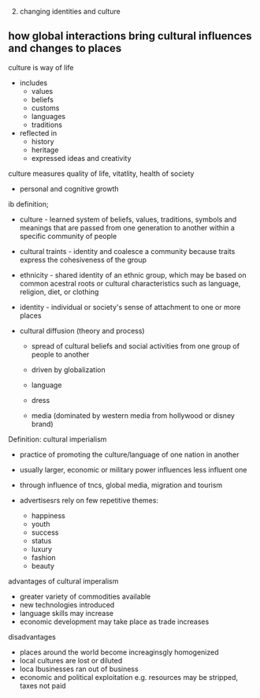 2. changing identities and culture


## how global interactions bring cultural influences and changes to places

culture is way of life
- includes
    - values
    - beliefs
    - customs
    - languages
    - traditions
- reflected in
    - history
    - heritage
    - expressed ideas and creativity

culture measures quality of life, vitatlity, health of society
- personal and cognitive growth 


ib definition;
- culture - learned system of beliefs, values, traditions, symbols and meanings that are passed from one generation to another within a specific community of people
- cultural traints - identity and coalesce a community because traits express the cohesiveness of the group
- ethnicity - shared identity of an ethnic group, which may be based on common acestral roots or cultural characteristics such as language, religion, diet, or clothing
- identity - individual or society's sense of attachment to one or more places


- cultural diffusion (theory and process)
    - spread of cultural beliefs and social activities from one group of people to another
    - driven by globalization

    - language
    - dress
    - media (dominated by western media from hollywood or disney brand)

Definition: cultural imperialism
- practice of promoting the culture/language of one nation in another
- usually larger, economic or military power influences less influent one
- through influence of tncs, global media, migration and tourism

- advertisesrs rely on few repetitive themes:
    - happiness
    - youth
    - success
    - status
    - luxury
    - fashion
    - beauty


advantages of cultural imperalism
- greater variety of commodities available
- new technologies introduced
- language skills may increase
- economic development may take place as trade increases

disadvantages
- places around the world become increaginsgly homogenized
- local cultures are lost or diluted 
- loca lbusinesses ran out of business
- economic and political exploitation e.g. resources may be stripped, taxes not paid





